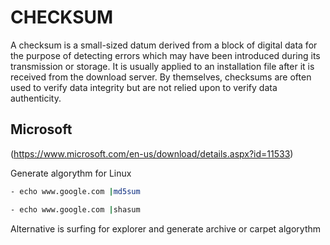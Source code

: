 # CHECKSUM

A checksum is a small-sized datum derived from a block of digital data for the purpose of detecting errors which may have been introduced during its transmission or storage. It is usually applied to an installation file after it is received from the download server. By themselves, checksums are often used to verify data integrity but are not relied upon to verify data authenticity.

## Microsoft
(https://www.microsoft.com/en-us/download/details.aspx?id=11533)

Generate algorythm for Linux
```sh
- echo www.google.com |md5sum

- echo www.google.com |shasum
```

Alternative is surfing for explorer and generate archive or carpet algorythm
